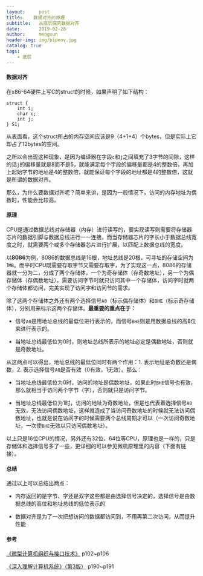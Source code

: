 ```yaml
---
layout:     post
title:    数据对齐的原理
subtitle:   从底层探究数据对齐
date:       2019-02-28
author:     mengxun
header-img: img/pipenv.jpg
catalog: true
tags:
    - 底层
---
```


#### 数据对齐

在x86-64硬件上写C的struct的时候，如果声明了如下结构：
```
struct {
    int i;
    char c;
    int j;
} S1;
```
从表面看，这个struct所占的内存空间应该是9（4+1+4）个bytes，但是实际上它却占了12bytes的空间。

之所以会出现这种现象，是因为编译器在字段`c`和`j`之间填充了3字节的间隙，这样的话`j`的偏移量就是8而不是5，就能满足每个字段的偏移量都是4的整数倍，再加上起始字节的地址是4的整数倍，就能保证每个字段的地址都是4的整数倍，这就是所谓的数据对齐。

那么，为什么要数据对齐呢？简单来讲，是因为一般情况下，访问的内存地址为偶数时，性能会比较高。

#### 原理

CPU是通过数据总线对存储器（内存）进行读写的，要实现读写则需要将存储器芯片的数据引脚与数据总线进行一一连接。而当存储器芯片的字长小于数据总线宽度之时，就需要两个或多个存储器芯片进行扩展，以匹配上数据总线的宽度。

以**8086**为例，8086的数据总线是16根，地址总线是20根，可寻址的存储空间为1`MB`。而平时CPU既需要存取字节又需要存取字，为了实现这一点，8086的存储器就一分为二，分成了两个存储体，一个为奇存储体（存奇数地址），另一个为偶存储体（存偶数地址），需要访问字节时就只访问其中一个存储体，访问字时就两个存储体都访问，完美实现了访问字和访问节的需求。

除了这两个存储体之外还有两个选择信号`A0`（标示偶存储体）和`BHE`（标示奇存储体），分别用来标示这两个存储体。**最重要的重点在于：**

- 信号`A0`是用地址总线的最低位进行表示的，而信号`BHE`则是用数据总线的高8位来进行表示的。

- 当地址总线最低位为0时，则地址总线所表示的地址必定是偶数地址，否则就是奇数地址。

从这两点可以得出，地址总线的最低位同时有两个作用：1. 表示地址是奇数还是偶数，2. 表示选择信号`A0`是否有效（0有效，1无效）。那么：

- 当地址总线最低位为0时，访问的地址是偶数地址，如果此时`BHE`信号也有效，那么就相当于访问两个字节（字），否则就只是访问字节。

- 当地址总线最低位为1时，访问的地址为奇数地址，但是也代表着选择信号`A0`无效，无法访问偶数地址，这样就造成了当访问奇数地址的时候就无法访问偶数地址，也就是说在访问字的时候需要两个总线周期才可以（一次访问奇数地址，一次使`BHE`无效以只访问偶数地址）。

以上只是16位CPU的情况，另外还有32位、64位等CPU，原理也是一样的，只是存储体和选择信号多了一些，更详细的可以参见微机原理里的内容（下面有链接）。

#### 总结

通过以上可以总结出两点：

- 内存返回的是字节、字还是双字这些都是由选择信号决定的，选择信号是由数据总线的高位和地址总线的低位表示的

- 数据对齐是为了一次把想访问的数据都访问到，不用再第二次访问，从而提升性能

#### 参考

[《微型计算机组织与接口技术》](https://book.douban.com/subject/1239975/) p102~p106

[《深入理解计算机系统》（第3版）](https://book.douban.com/subject/26912767/) p190~p191






